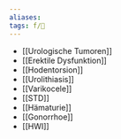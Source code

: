 ```yaml
---
aliases: 
tags: f/🍆
---
```

- [[Urologische Tumoren]]
- [[Erektile Dysfunktion]]
- [[Hodentorsion]]
- [[Urolithiasis]]
- [[Varikocele]]
- [[STD]]
- [[Hämaturie]]
- [[Gonorrhoe]]
- [[HWI]]